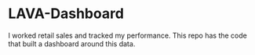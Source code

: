 # LAVA-Dashboard
I worked retail sales and tracked my performance. This repo has the code that built a dashboard around this data.
